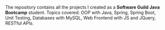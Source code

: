 The repository contains all the projects I created as a <b>Software Guild Java Bootcamp</b> student. 
Topics covered: OOP with Java, Spring, Spring Boot, Unit Testing, Databases with MySQL, Web Frontend with JS and JQuery, RESTful APIs.
